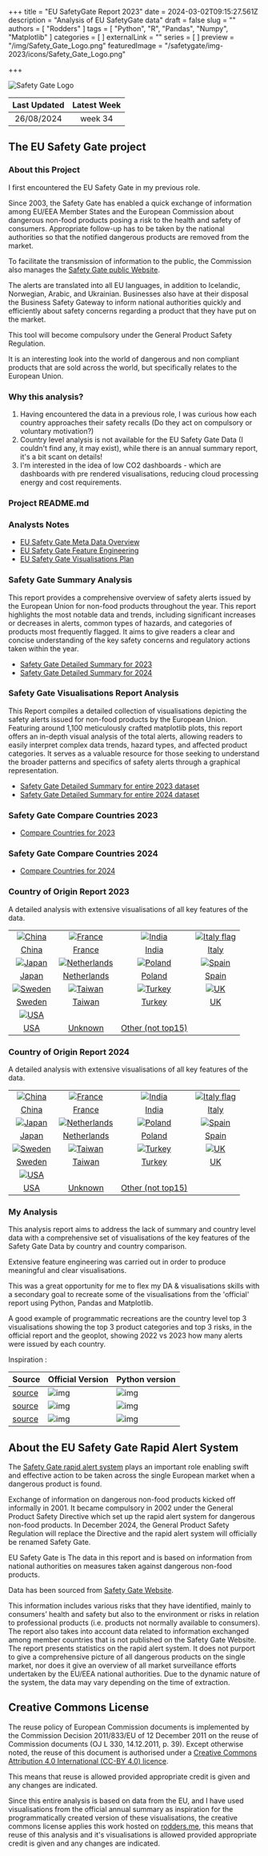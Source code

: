 +++
title = "EU SafetyGate Report 2023"
date = 2024-03-02T09:15:27.561Z
description = "Analysis of EU SafetyGate data"
draft = false
slug = ""
authors = [ "Rodders" ]
tags = [ "Python", "R", "Pandas", "Numpy", "Matplotlib" ]
categories = [ ]
externalLink = ""
series = [ ]
preview = "/img/Safety_Gate_Logo.png"
featuredImage = "/safetygate/img-2023/icons/Safety_Gate_Logo.png"

+++

![Safety Gate Logo](/safetygate/img-2023/icons/Safety_Gate_Logo.png)

| Last Updated | Latest Week |
| :-: | :-: |
| 26/08/2024 | week 34 |

## The EU Safety Gate project

### About this Project

I first encountered the EU Safety Gate in my previous role.

Since 2003, the Safety Gate has enabled a quick exchange of information among EU/EEA Member States and the European Commission about
dangerous non-food products posing a risk to the health and safety of consumers. Appropriate follow-up has to be taken by the national
authorities so that the notified dangerous products are removed from the market.

To facilitate the transmission of information to the public, the Commission also manages the [Safety Gate public Website](https://ec.europa.eu/safety-gate/#/screen/home).

The alerts are translated into all EU languages, in addition to Icelandic, Norwegian, Arabic, and Ukrainian. Businesses also have at their disposal the Business Safety
Gateway to inform national authorities quickly and efficiently about safety concerns regarding a product that they have put on the market.

This tool will become compulsory under the General Product Safety Regulation.

It is an interesting look into the world of dangerous and non compliant products that are sold across the world, but specifically relates to the European Union.

### Why this analysis?

1) Having encountered the data in a previous role, I was curious how each country approaches their safety recalls (Do they act on compulsory or voluntary motivation?)
2) Country level analysis is not available for the EU Safety Gate Data (I couldn't find any, it may exist), while there is an annual summary report, it's a bit scant on details!
3) I'm interested in the idea of low CO2 dashboards - which are dashboards with pre rendered visualisations, reducing cloud processing energy and cost requirements.

### Project README.md

### Analysts Notes

- [EU Safety Gate Meta Data Overview](https://rodders.me/safetygate/docs-2023/eu-safetygate-report-2023-meta-data.php)
- [EU Safety Gate Feature Engineering](https://rodders.me/safetygate/docs-2023/eu-safetygate-report-2023-feature-engineering.php)
- [EU Safety Gate Visualisations Plan](https://rodders.me/safetygate/docs-2023/eu-safetygate-report-2023-plot-plan.php)

### Safety Gate Summary Analysis

This report provides a comprehensive overview of safety alerts issued by the European Union for non-food products throughout the year. This report highlights the most notable data and trends, including significant increases or decreases in alerts, common types of hazards, and categories of products most frequently flagged. It aims to give readers a clear and concise understanding of the key safety concerns and regulatory actions taken within the year.

- [Safety Gate Detailed Summary for 2023](https://rodders.me/safetygate/docs-2023/eu-safetygate-report-2023-summary-report.php)
- [Safety Gate Detailed Summary for 2024](https://rodders.me/safetygate/docs-2024/eu-safetygate-report-2024-summary-report.php)

### Safety Gate Visualisations Report Analysis

This Report compiles a detailed collection of visualisations depicting the safety alerts issued for non-food products by the European Union. Featuring around 1,100 meticulously crafted matplotlib plots, this report offers an in-depth visual analysis of the total alerts, allowing readers to easily interpret complex data trends, hazard types, and affected product categories. It serves as a valuable resource for those seeking to understand the broader patterns and specifics of safety alerts through a graphical representation.

- [Safety Gate Detailed Summary for entire 2023 dataset](https://rodders.me/safetygate/docs-2023/eu-safetygate-report-2023-visualisations-report.php)
- [Safety Gate Detailed Summary for entire 2024 dataset](https://rodders.me/safetygate/docs-2024/eu-safetygate-report-2024-visualisations-report.php)

### Safety Gate Compare Countries 2023

- [Compare Countries for 2023](https://rodders.me/safetygate/docs-2023/eu-safetygate-report-2023-comparison.php?country1=france&country2=germany)

### Safety Gate Compare Countries 2024

- [Compare Countries for 2024](https://rodders.me/safetygate/docs-2024/eu-safetygate-report-2024-comparison.php?country1=france&country2=germany)

### Country of Origin Report 2023

A detailed analysis with extensive visualisations of all key features of the data.

| | | | |
| :-: |  :-: | :-: | :-: |
|[![China](/safetygate/img-2023/icons/china-flag.webp)](https://rodders.me/safetygate/docs-2023/eu-safetygate-report-2023-country.php?country1=china)|[![France](/safetygate/img-2023/icons/france-flag.webp)](https://rodders.me/safetygate/docs-2023/eu-safetygate-report-2023-country.php?country1=france)|[![India](/safetygate/img-2023/icons/india-flag.webp)](https://rodders.me/safetygate/docs-2023/eu-safetygate-report-2023-country.php?country1=india)|[![Italy flag](/safetygate/img-2023/icons/italy-flag.webp)](https://rodders.me/safetygate/docs-2023/eu-safetygate-report-2023-country.php?country1=italy)
|[China](https://rodders.me/safetygate/docs-2023/eu-safetygate-report-2023-country.php?country1=china)|[France](https://rodders.me/safetygate/docs-2023/eu-safetygate-report-2023-country.php?country1=france)|[India](https://rodders.me/safetygate/docs-2023/eu-safetygate-report-2023-country.php?country1=india)| [Italy](https://rodders.me/safetygate/docs-2023/eu-safetygate-report-2023-country.php?country1=italy)
|[![Japan](/safetygate/img-2023/icons/japan-flag.webp)](https://rodders.me/safetygate/docs-2023/eu-safetygate-report-2023-country.php?country1=japan)|[![Netherlands](/safetygate/img-2023/icons/netherlands-flag.webp)](https://rodders.me/safetygate/docs-2023/eu-safetygate-report-2023-country.php?country1=netherlands)|[![Poland](/safetygate/img-2023/icons/poland-flag.webp)](https://rodders.me/safetygate/docs-2023/eu-safetygate-report-2023-country.php?country1=poland)|[![Spain](/safetygate/img-2023/icons/spain-flag.webp)](https://rodders.me/safetygate/docs-2023/eu-safetygate-report-2023-country.php?country1=spain)|
|[Japan](https://rodders.me/safetygate/docs-2023/eu-safetygate-report-2023-country.php?country1=japan)|[Netherlands](https://rodders.me/safetygate/docs-2023/eu-safetygate-report-2023-country.php?country1=netherlands)|[Poland](https://rodders.me/safetygate/docs-2023/eu-safetygate-report-2023-country.php?country1=poland)|[Spain](https://rodders.me/safetygate/docs-2023/eu-safetygate-report-2023-country.php?country1=spain)
|[![Sweden](/safetygate/img-2023/icons/sweden-flag.webp)](https://rodders.me/safetygate/docs-2023/eu-safetygate-report-2023-country.php?country1=sweden)|[![Taiwan](/safetygate/img-2023/icons/taiwan-flag.webp)](https://rodders.me/safetygate/docs-2023/eu-safetygate-report-2023-country.php?country1=tawian)|[![Turkey](/safetygate/img-2023/icons/turkey-flag.webp)](https://rodders.me/safetygate/docs-2023/eu-safetygate-report-2023-country.php?country1=turkey)|[![UK](/safetygate/img-2023/icons/uk-flag.webp)](https://rodders.me/safetygate/docs-2023/eu-safetygate-report-2023-country.php?country1=uk)|
|[Sweden](https://rodders.me/safetygate/docs-2023/eu-safetygate-report-2023-country.php?country1=sweden)|[Taiwan](https://rodders.me/safetygate/docs-2023/eu-safetygate-report-2023-country.php?country1=taiwan)|[Turkey](https://rodders.me/safetygate/docs-2023/eu-safetygate-report-2023-country.php?country1=turkey)|[UK](https://rodders.me/safetygate/docs-2023/eu-safetygate-report-2023-country.php?country1=uk)
|[![USA](/safetygate/img-2023/icons/usa-flag.webp)](https://rodders.me/safetygate/docs-2023/eu-safetygate-report-2023-country.php?country1=usa)|||
|[USA](https://rodders.me/safetygate/docs-2023/eu-safetygate-report-2023-country.php?country1=usa)|[Unknown](https://rodders.me/safetygate/docs-2023/eu-safetygate-report-2023-country.php?country1=Unknown)|[Other (not top15)](https://rodders.me/safetygate/docs-2023/eu-safetygate-report-2023-country.php?country1=other)||


### Country of Origin Report 2024

A detailed analysis with extensive visualisations of all key features of the data.

| | | | |
| :-: |  :-: | :-: | :-: |
|[![China](/safetygate/img-2023/icons/china-flag.webp)](https://rodders.me/safetygate/docs-2024/eu-safetygate-report-2024-country.php?country1=china)|[![France](/safetygate/img-2023/icons/france-flag.webp)](https://rodders.me/safetygate/docs-2024/eu-safetygate-report-2024-country.php?country1=france)|[![India](/safetygate/img-2023/icons/india-flag.webp)](https://rodders.me/safetygate/docs-2024/eu-safetygate-report-2024-country.php?country1=india)|[![Italy flag](/safetygate/img-2023/icons/italy-flag.webp)](https://rodders.me/safetygate/docs-2024/eu-safetygate-report-2024-country.php?country1=italy)
|[China](https://rodders.me/safetygate/docs-2024/eu-safetygate-report-2024-country.php?country1=china)|[France](https://rodders.me/safetygate/docs-2024/eu-safetygate-report-2024-country.php?country1=france)|[India](https://rodders.me/safetygate/docs-2024/eu-safetygate-report-2024-country.php?country1=india)| [Italy](https://rodders.me/safetygate/docs-2024/eu-safetygate-report-2024-country.php?country1=italy)
|[![Japan](/safetygate/img-2023/icons/japan-flag.webp)](https://rodders.me/safetygate/docs-2024/eu-safetygate-report-2024-country.php?country1=japan)|[![Netherlands](/safetygate/img-2023/icons/netherlands-flag.webp)](https://rodders.me/safetygate/docs-2024/eu-safetygate-report-2024-country.php?country1=netherlands)|[![Poland](/safetygate/img-2023/icons/poland-flag.webp)](https://rodders.me/safetygate/docs-2024/eu-safetygate-report-2024-country.php?country1=poland)|[![Spain](/safetygate/img-2023/icons/spain-flag.webp)](https://rodders.me/safetygate/docs-2024/eu-safetygate-report-2024-country.php?country1=spain)|
|[Japan](https://rodders.me/safetygate/docs-2024/eu-safetygate-report-2024-country.php?country1=japan)|[Netherlands](https://rodders.me/safetygate/docs-2024/eu-safetygate-report-2024-country.php?country1=netherlands)|[Poland](https://rodders.me/safetygate/docs-2024/eu-safetygate-report-2024-country.php?country1=poland)|[Spain](https://rodders.me/safetygate/docs-2024/eu-safetygate-report-2024-country.php?country1=spain)
|[![Sweden](/safetygate/img-2023/icons/sweden-flag.webp)](https://rodders.me/safetygate/docs-2024/eu-safetygate-report-2024-country.php?country1=sweden)|[![Taiwan](/safetygate/img-2023/icons/taiwan-flag.webp)](https://rodders.me/safetygate/docs-2024/eu-safetygate-report-2024-country.php?country1=tawian)|[![Turkey](/safetygate/img-2023/icons/turkey-flag.webp)](https://rodders.me/safetygate/docs-2024/eu-safetygate-report-2024-country.php?country1=turkey)|[![UK](/safetygate/img-2023/icons/uk-flag.webp)](https://rodders.me/safetygate/docs-2024/eu-safetygate-report-2024-country.php?country1=uk)|
|[Sweden](https://rodders.me/safetygate/docs-2024/eu-safetygate-report-2024-country.php?country1=sweden)|[Taiwan](https://rodders.me/safetygate/docs-2024/eu-safetygate-report-2024-country.php?country1=taiwan)|[Turkey](https://rodders.me/safetygate/docs-2024/eu-safetygate-report-2024-country.php?country1=turkey)|[UK](https://rodders.me/safetygate/docs-2024/eu-safetygate-report-2024-country.php?country1=uk)
|[![USA](/safetygate/img-2023/icons/usa-flag.webp)](https://rodders.me/safetygate/docs-2024/eu-safetygate-report-2024-country.php?country1=usa)|||
|[USA](https://rodders.me/safetygate/docs-2024/eu-safetygate-report-2024-country.php?country1=usa)|[Unknown](https://rodders.me/safetygate/docs-2024/eu-safetygate-report-2024-country.php?country1=Unknown)|[Other (not top15)](https://rodders.me/safetygate/docs-2024/eu-safetygate-report-2024-country.php?country1=other)||

### My Analysis

This analysis report aims to address the lack of summary and country level data with a comprehensive set of visualisations of the key features of the Safety Gate Data by country and country comparison.

Extensive feature engineering was carried out in order to produce meaningful and clear visualisations.

This was a great opportunity for me to flex my DA & visualisations skills with a secondary goal to recreate some of the visualisations from the 'official' report using Python, Pandas and Matplotlib.

A good example of programmatic recreations are the country level top 3 visualisations showing the top 3 product categories and top 3 risks, in the official report and the geoplot, showing 
2022 vs 2023 how many alerts were issued by each country.

Inspiration :

| Source  | Official Version | Python version |
| :- |:- |:- |
|[source](https://webgate.ec.europa.eu/safety/consumers/consumers_safety_gate/statisticsAndAnualReports/2023/Safety_Gate_2023_Factsheet_EN.pdf) |![img](/safetygate/img-2023/icons/inspiration-top3.png) | ![img](/safetygate/img-2023/italy-top3s.png)
| [source](https://webgate.ec.europa.eu/safety/consumers/consumers_safety_gate/statisticsAndAnualReports/2023/Safety_Gate_2023_report_EN.pdf) | ![img](/safetygate/img-2023/icons/inspiration-purpleplot.png)  | ![img](/safetygate/img-2023/number-of-alerts-validated-on-safetygate-from-2005-to-2023.png)
| [source](https://webgate.ec.europa.eu/safety/consumers/consumers_safety_gate/statisticsAndAnualReports/2023/Safety_Gate_2023_report_EN.pdf) | ![img](/safetygate/img-2023/icons/inspiration-geoplot.png)  | ![img](/safetygate/img-2023/submitting-country-geo-plot.png)

## About the EU Safety Gate Rapid Alert System

The [Safety Gate rapid alert system](https://ec.europa.eu/safety-gate/#/screen/home) plays an important role
enabling swift and effective action to be taken across the single European market when a dangerous product is found.

Exchange of information on dangerous non-food products kicked
off informally in 2001. It became compulsory in 2002 under the
General Product Safety Directive which set up the rapid alert system
for dangerous non-food products. In December 2024, the General
Product Safety Regulation will replace the Directive and the rapid
alert system will officially be renamed Safety Gate.

EU Safety Gate is The data in this report and is based on information from national
authorities on measures taken against dangerous non-food products.

Data has been sourced from [Safety Gate Website](https://ec.europa.eu/safety-gate/).

This information includes various risks that they have identified,
mainly to consumers’ health and safety but also to the environment
or risks in relation to professional products (i.e. products not
normally available to consumers). The report also takes into account
data related to information exchanged among member countries
that is not published on the Safety Gate Website.
The report presents statistics on the rapid alert system. It does not
purport to give a comprehensive picture of all dangerous products
on the single market, nor does it give an overview of all market
surveillance efforts undertaken by the EU/EEA national authorities.
Due to the dynamic nature of the system, the data may vary
depending on the time of extraction.



## Creative Commons License

The reuse policy of European Commission documents is implemented by the Commission Decision 2011/833/EU
of 12 December 2011 on the reuse of Commission documents (OJ L 330, 14.12.2011, p. 39). Except otherwise noted,
the reuse of this document is authorised under a [Creative Commons Attribution 4.0 International (CC-BY 4.0)
licence](https://creativecommons.org/licenses/by/4.0/).

This means that reuse is allowed provided appropriate credit is given and any changes are indicated.

Since this entire analysis is based on data from the EU, and I have used visualisations from the official annual summary as inspiration for the programmatically created version of these visualisations,
the creative commons license applies this work hosted on [rodders.me](), this means that reuse of this analysis and it's visualisations is allowed provided appropriate credit is given and any changes are indicated.
